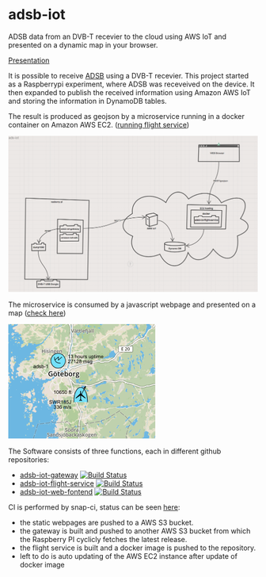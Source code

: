 # adsb-iot
ADSB data from an DVB-T recevier to the cloud using AWS IoT and presented on a dynamic map in your browser.

[Presentation](http://slides.com/brolle75/ads-b-iot)

It is possible to receive [ADSB](https://en.wikipedia.org/wiki/Automatic_dependent_surveillance_–_broadcast) using a DVB-T recevier. This project started as a Raspberrypi experiment, where ADSB was receveived on the device. It then expanded to publish the received information using Amazon AWS IoT and storing the information in DynamoDB tables. 

The result is produced as geojson by a microservice running in a docker container on Amazon AWS EC2. 
([running flight service](http://flight-service.brolien.eu/flights))

![alt text](overview.png "Overview")

The microservice is consumed by a javascript webpage and presented on a map 
([check here](http://adsb-iot-web-frontend.s3-website-us-west-2.amazonaws.com))

![alt text](browser.png "Browser")

The Software consists of three functions, each in different github repositories:
- [adsb-iot-gateway](https://github.com/anders-brolien/adsb-iot-gateway) [![Build Status](https://snap-ci.com/anders-brolien/adsb-iot-gateway/branch/master/build_image)](https://snap-ci.com/anders-brolien/adsb-iot-gateway/branch/master)
- [adsb-iot-flight-service](https://github.com/anders-brolien/adsb-iot-flight-service) [![Build Status](https://snap-ci.com/anders-brolien/adsb-iot-flight-service/branch/master/build_image)](https://snap-ci.com/anders-brolien/adsb-iot-flight-service/branch/master)
- [adsb-iot-web-fontend](https://github.com/anders-brolien/adsb-iot-web-frontend) [![Build Status](https://snap-ci.com/anders-brolien/adsb-iot-web-frontend/branch/master/build_image)](https://snap-ci.com/anders-brolien/adsb-iot-web-frontend/branch/master)

CI is performed by snap-ci, status can be seen [here](https://snap-ci.com/dashboard?view=tile):
- the static webpages are pushed to a AWS S3 bucket. 
- the gateway is built and pushed to another AWS S3 bucket from which the Raspberry PI cyclicly fetches the latest release. 
- the flight service is built and a docker image is pushed to the repository. 
- left to do is auto updating of the AWS EC2 instance after update of docker image 
 

 
